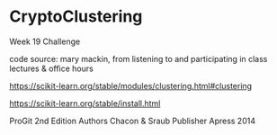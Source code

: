 # CryptoClustering
Week 19 Challenge

code source: mary mackin, from listening to and participating in class lectures & office hours 

https://scikit-learn.org/stable/modules/clustering.html#clustering

https://scikit-learn.org/stable/install.html

ProGit 2nd Edition Authors Chacon & Sraub Publisher Apress 2014

